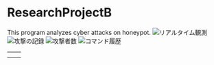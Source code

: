 # ResearchProjectB
This program analyzes cyber attacks on honeypot.
![リアルタイム観測](https://raw.githubusercontent.com/wiki/ochyk/ResearchProjectB/images/realtime.gif)
![攻撃の記録](https://raw.githubusercontent.com/wiki/ochyk/ResearchProjectB/images/kiroku.gif)
![攻撃者数](https://raw.githubusercontent.com/wiki/ochyk/ResearchProjectB/images/kazu.gif)
![コマンド履歴](https://raw.githubusercontent.com/wiki/ochyk/ResearchProjectB/images/command.gif)
<table cellpadding="0" border="0" cellspacing="0">
  <tr>
    <td><img alt="" src="https://raw.githubusercontent.com/wiki/ochyk/ResearchProjectB/images/realtime.gif"/></td>
    <td><img alt="" src="https://raw.githubusercontent.com/wiki/ochyk/ResearchProjectB/images/kiroku.gif"/></td>
  </tr>
  <tr>
    <td><img alt="" src="https://raw.githubusercontent.com/wiki/ochyk/ResearchProjectB/images/kazu.gifhttps://raw.githubusercontent.com/wiki/ochyk/ResearchProjectB/images/kazu.gifhttps://raw.githubusercontent.com/wiki/ochyk/ResearchProjectB/images/kazu.gif"/></td>
    <td><img alt="" src="https://raw.githubusercontent.com/wiki/ochyk/ResearchProjectB/images/command.gif"/></td>
  </tr>
</table>
